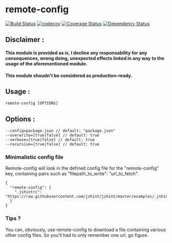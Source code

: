 # remote-config
[![Build Status](https://travis-ci.org/lagora/remote-config.svg?branch=dev)](https://travis-ci.org/lagora/remote-config) [![codecov](https://codecov.io/gh/lagora/remote-config/branch/dev/graph/badge.svg)](https://codecov.io/gh/lagora/remote-config)
 [![Coverage Status](https://coveralls.io/repos/github/lagora/remote-config/badge.svg?branch=dev)](https://coveralls.io/github/lagora/remote-config?branch=dev) [![Dependency Status](https://dependencyci.com/github/lagora/remote-config/badge)](https://dependencyci.com/github/lagora/remote-config)
## Disclaimer :
#### This module is provided as is, I decline any responsability for any consequences, wrong doing, unexpected effects linked in any way to the usage of the aforementioned module.
#### This module shoudn't be considered as production-ready.

## Usage :
```
remote-config [OPTIONS]
```

## Options :
```
--config=package.json // default: "package.json"
--overwrite=[true|false] // default: true
--verbose=[true|false] // default: true
--recursive=[true|false] // default: true
```

### Minimalistic config file
Remote-config will look in the defined config file for the "remote-config" key, containing pairs such as "filepath_to_write": "url_to_fetch".
```
{
  "remote-config": {
    ".jshintrc": "https://raw.githubusercontent.com/jshint/jshint/master/examples/.jshintrc"
  }
}
```

### Tips ?
You can, obviously, use remote-config to download a file containing various other config files.
So you'll had to only remember one url, go figure.
